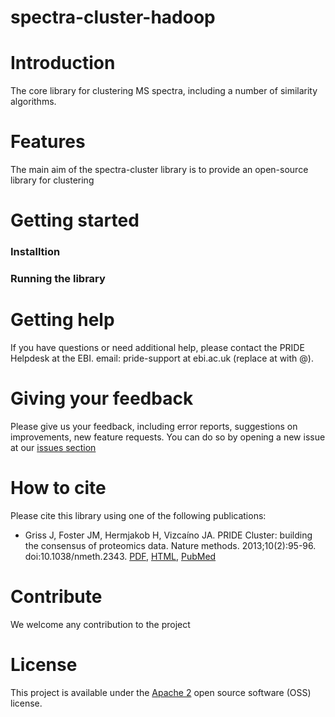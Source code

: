# spectra-cluster-hadoop

# Introduction
The core library for clustering MS spectra, including a number of similarity algorithms. 

# Features
The main aim of the spectra-cluster library is to provide an open-source library for clustering 


# Getting started

### Installtion
### Running the library

# Getting help
If you have questions or need additional help, please contact the PRIDE Helpdesk at the EBI.
email: pride-support at ebi.ac.uk (replace at with @).

# Giving your feedback
Please give us your feedback, including error reports, suggestions on improvements, new feature requests. You can do so by opening a new issue at our [issues section](https://github.com/spectra-cluster/spectra-cluster/issues) 

# How to cite
Please cite this library using one of the following publications:
- Griss J, Foster JM, Hermjakob H, Vizcaíno JA. PRIDE Cluster: building the consensus of proteomics data. Nature methods. 2013;10(2):95-96. doi:10.1038/nmeth.2343. [PDF](http://www.nature.com/nmeth/journal/v10/n2/pdf/nmeth.2343.pdf),  [HTML](http://www.nature.com/nmeth/journal/v10/n2/full/nmeth.2343.html),  [PubMed](http://www.ncbi.nlm.nih.gov/pmc/articles/PMC3667236/)

# Contribute
We welcome any contribution to the project

# License
This project is available under the [Apache 2](http://www.apache.org/licenses/LICENSE-2.0.html) open source software (OSS) license.
